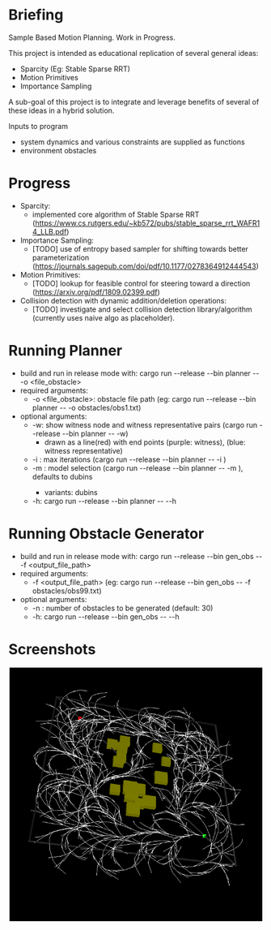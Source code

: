 # Briefing
Sample Based Motion Planning. Work in Progress.

This project is intended as educational replication of several general ideas:
- Sparcity (Eg: Stable Sparse RRT)
- Motion Primitives
- Importance Sampling

A sub-goal of this project is to integrate and leverage benefits of several of these ideas in a hybrid solution.

Inputs to program
- system dynamics and various constraints are supplied as functions
- environment obstacles

# Progress
- Sparcity:
  - implemented core algorithm of Stable Sparse RRT (https://www.cs.rutgers.edu/~kb572/pubs/stable_sparse_rrt_WAFR14_LLB.pdf)
- Importance Sampling:
  - [TODO] use of entropy based sampler for shifting towards better parameterization (https://journals.sagepub.com/doi/pdf/10.1177/0278364912444543)
- Motion Primitives:
  - [TODO] lookup for feasible control for steering toward a direction (https://arxiv.org/pdf/1809.02399.pdf)
- Collision detection with dynamic addition/deletion operations:
  - [TODO] investigate and select collision detection library/algorithm (currently uses naive algo as placeholder).
  
# Running Planner
* build and run in release mode with: cargo run --release --bin planner -- -o <file_obstacle>
* required arguments:
  * -o <file_obstacle>: obstacle file path (eg: cargo run --release --bin planner -- -o obstacles/obs1.txt)
* optional arguments:
  * -w: show witness node and witness representative pairs (cargo run --release --bin planner -- -w)
      * drawn as a line(red) with end points (purple: witness), (blue: witness representative)
  * -i <N>: max iterations (cargo run --release --bin planner -- -i <N>)
  * -m <model>: model selection (cargo run --release --bin planner -- -m <model>), defaults to dubins
      * <model> variants: dubins
  * -h: cargo run --release --bin planner -- --h

# Running Obstacle Generator
* build and run in release mode with: cargo run --release --bin gen_obs -- -f <output_file_path>
* required arguments:
  * -f <output_file_path> (eg: cargo run --release --bin gen_obs -- -f obstacles/obs99.txt)
* optional arguments:
  * -n <N>: number of obstacles to be generated (default: 30)
  * -h: cargo run --release --bin gen_obs -- --h

# Screenshots

<p align="center">
   <img src="images/screenshot0.png" alt="drawing" width="500" height="500"/>
</p>